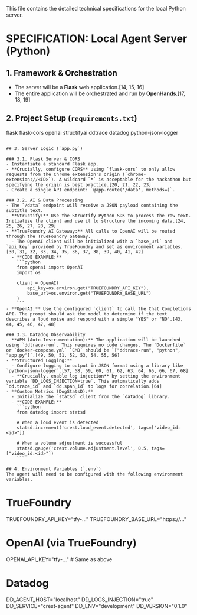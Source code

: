 
This file contains the detailed technical specifications for the local Python server.

# SPECIFICATION: Local Agent Server (Python)

## 1\. Framework & Orchestration

  - The server will be a **Flask** web application.[14, 15, 16]
  - The entire application will be orchestrated and run by **OpenHands**.[17, 18, 19]

## 2\. Project Setup (`requirements.txt`)

flask
flask-cors
openai
structifyai
ddtrace
datadog
python-json-logger

````

## 3. Server Logic (`app.py`)

### 3.1. Flask Server & CORS
- Instantiate a standard Flask app.
- **Crucially, configure CORS** using `flask-cors` to only allow requests from the Chrome extension's origin (`chrome-extension://<ID>`). A wildcard `*` is acceptable for the hackathon but specifying the origin is best practice.[20, 21, 22, 23]
- Create a single API endpoint: `@app.route('/data', methods=)`.

### 3.2. AI & Data Processing
- The `/data` endpoint will receive a JSON payload containing the subtitle text.
- **Structify:** Use the Structify Python SDK to process the raw text. Initialize the client and use it to structure the incoming data.[24, 25, 26, 27, 28, 29]
- **TrueFoundry AI Gateway:** All calls to OpenAI will be routed through the TrueFoundry Gateway.
  - The OpenAI client will be initialized with a `base_url` and `api_key` provided by TrueFoundry and set as environment variables.[30, 31, 32, 33, 34, 35, 36, 37, 38, 39, 40, 41, 42]
  - **CODE EXAMPLE:**
    ```python
    from openai import OpenAI
    import os

    client = OpenAI(
        api_key=os.environ.get("TRUEFOUNDRY_API_KEY"),
        base_url=os.environ.get("TRUEFOUNDRY_BASE_URL")
    )
    ```
- **OpenAI:** Use the configured `client` to call the Chat Completions API. The prompt should ask the model to determine if the text describes a loud noise and respond with a simple "YES" or "NO".[43, 44, 45, 46, 47, 48]

### 3.3. Datadog Observability
- **APM (Auto-Instrumentation):** The application will be launched using `ddtrace-run`. This requires no code changes. The `Dockerfile` or `docker-compose.yml` `CMD` should be `["ddtrace-run", "python", "app.py"]`.[49, 50, 51, 52, 53, 54, 55, 56]
- **Structured Logging:**
  - Configure logging to output in JSON format using a library like `python-json-logger`.[57, 58, 59, 60, 61, 62, 63, 64, 65, 66, 67, 68]
  - **Crucially, enable log injection** by setting the environment variable `DD_LOGS_INJECTION=true`. This automatically adds `dd.trace_id` and `dd.span_id` to logs for correlation.[64]
- **Custom Metrics (DogStatsD):**
  - Initialize the `statsd` client from the `datadog` library.
  - **CODE EXAMPLE:**
    ```python
    from datadog import statsd

    # When a loud event is detected
    statsd.increment('crest.loud_event.detected', tags=["video_id:<id>"])

    # When a volume adjustment is successful
    statsd.gauge('crest.volume.adjustment.level', 0.5, tags=["video_id:<id>"])
    ```

## 4. Environment Variables (`.env`)
The agent will need to be configured with the following environment variables.
````

# TrueFoundry

TRUEFOUNDRY\_API\_KEY="tfy-..."
TRUEFOUNDRY\_BASE\_URL="https://..."

# OpenAI (via TrueFoundry)

OPENAI\_API\_KEY="tfy-..." \# Same as above

# Datadog

DD\_AGENT\_HOST="localhost"
DD\_LOGS\_INJECTION="true"
DD\_SERVICE="crest-agent"
DD\_ENV="development"
DD\_VERSION="0.1.0"

```
```
